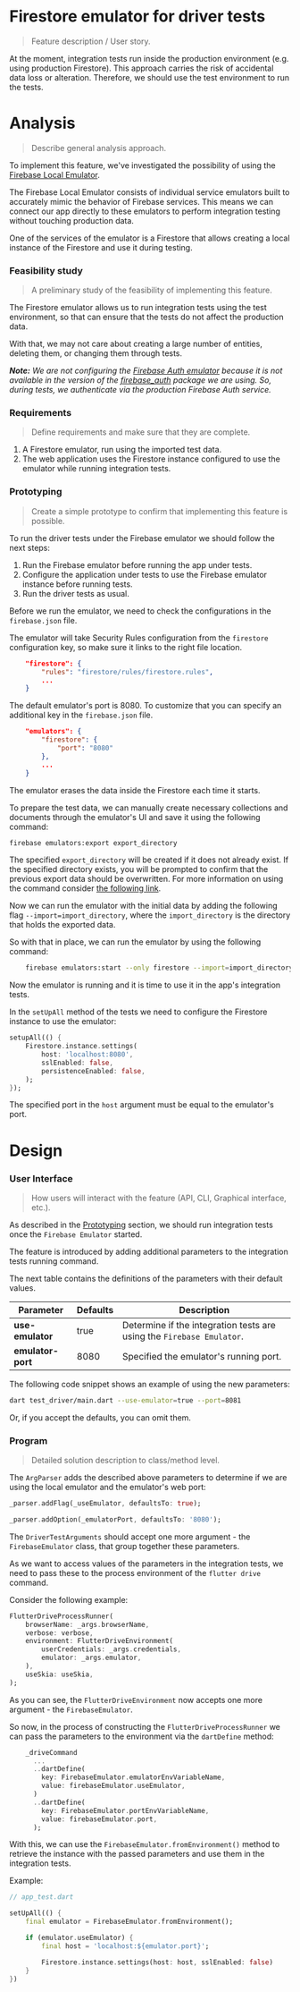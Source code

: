 # Firestore emulator for driver tests

> Feature description / User story.

At the moment, integration tests run inside the production environment (e.g. using production Firestore). This approach carries the risk of accidental data loss or alteration. Therefore, we should use the test environment to run the tests.

# Analysis

> Describe general analysis approach.

To implement this feature, we've investigated the possibility of using the [Firebase Local Emulator](https://firebase.google.com/docs/emulator-suite).

The Firebase Local Emulator consists of individual service emulators built to accurately mimic the behavior of Firebase services. This means we can connect our app directly to these emulators to perform integration testing without touching production data.

One of the services of the emulator is a Firestore that allows creating a local instance of the Firestore and use it during testing.

### Feasibility study

> A preliminary study of the feasibility of implementing this feature.

The Firestore emulator allows us to run integration tests using the test environment, so that can ensure that the tests do not affect the production data.

With that, we may not care about creating a large number of entities, deleting them, or changing them through tests.

_**Note:**
We are not configuring the [Firebase Auth emulator](https://firebase.google.com/docs/emulator-suite/connect_auth) because it is not available in the version of the [firebase_auth](https://pub.dev/packages/firebase_auth) package we are using. So, during tests, we authenticate via the production Firebase Auth service._

### Requirements

> Define requirements and make sure that they are complete.

1. A Firestore emulator, run using the imported test data.
2. The web application uses the Firestore instance configured to use the emulator while running integration tests.

### Prototyping

> Create a simple prototype to confirm that implementing this feature is possible.

To run the driver tests under the Firebase emulator we should follow the next steps:

1.  Run the Firebase emulator before running the app under tests.
2.  Configure the application under tests to use the Firebase emulator instance before running tests.
3.  Run the driver tests as usual.

Before we run the emulator, we need to check the configurations in the `firebase.json` file.

The emulator will take Security Rules configuration from the `firestore` configuration key,
so make sure it links to the right file location.

```json
    "firestore": {
        "rules": "firestore/rules/firestore.rules",
        ...
    }
```

The default emulator's port is 8080.
To customize that you can specify an additional key in the `firebase.json` file.

```json
    "emulators": {
        "firestore": {
            "port": "8080"
        },
        ...
    }
```

The emulator erases the data inside the Firestore each time it starts.

To prepare the test data, we can manually create necessary collections and documents through the emulator's UI and save it using the following command:

```bash
firebase emulators:export export_directory
```

The specified `export_directory` will be created if it does not already exist. If the specified directory exists, you will be prompted to confirm that the previous export data should be overwritten. For more information on using the command consider [the following link](https://firebase.google.com/docs/emulator-suite/install_and_configure#export_and_import_emulator_data).

Now we can run the emulator with the initial data by adding the following flag `--import=import_directory`, where the `import_directory` is the directory that holds the exported data.

So with that in place, we can run the emulator by using the following command:

```bash
    firebase emulators:start --only firestore --import=import_directory
```

Now the emulator is running and it is time to use it in the app's integration tests.

In the `setUpAll` method of the tests we need to configure the Firestore instance to use the emulator:

```dart
setupAll(() {
    Firestore.instance.settings(
        host: 'localhost:8080',
        sslEnabled: false,
        persistenceEnabled: false,
    );
});
```

The specified port in the `host` argument must be equal to the emulator's port.

# Design

### User Interface

> How users will interact with the feature (API, CLI, Graphical interface, etc.).

As described in the [Prototyping](#prototyping) section, we should run integration tests once the `Firebase Emulator` started.

The feature is introduced by adding additional parameters to the integration tests running command.

The next table contains the definitions of the parameters with their default values.

| Parameter         | Defaults | Description                                                           |
| ----------------- | -------- | --------------------------------------------------------------------- |
| **use-emulator**  | true     | Determine if the integration tests are using the `Firebase Emulator`. |
| **emulator-port** | 8080     | Specified the emulator's running port.                                |

The following code snippet shows an example of using the new parameters:

```bash
dart test_driver/main.dart --use-emulator=true --port=8081
```

Or, if you accept the defaults, you can omit them.

### Program

> Detailed solution description to class/method level.

The `ArgParser` adds the described above parameters to determine if we are using the local emulator and the emulator's web port:

```dart
_parser.addFlag(_useEmulator, defaultsTo: true);

_parser.addOption(_emulatorPort, defaultsTo: '8080');
```

The `DriverTestArguments` should accept one more argument - the `FirebaseEmulator` class, that group together these parameters.

As we want to access values of the parameters in the integration tests, we need to pass these to the process environment of the `flutter drive` command.

Consider the following example:

```dart
FlutterDriveProcessRunner(
    browserName: _args.browserName,
    verbose: verbose,
    environment: FlutterDriveEnvironment(
        userCredentials: _args.credentials,
        emulator: _args.emulator,
    ),
    useSkia: useSkia,
);
```

As you can see, the `FlutterDriveEnvironment` now accepts one more argument - the `FirebaseEmulator`.

So now, in the process of constructing the `FlutterDriveProcessRunner` we can pass the parameters to the environment via the `dartDefine` method:

```dart
    _driveCommand
      ...
      ..dartDefine(
        key: FirebaseEmulator.emulatorEnvVariableName,
        value: firebaseEmulator.useEmulator,
      )
      ..dartDefine(
        key: FirebaseEmulator.portEnvVariableName,
        value: firebaseEmulator.port,
      );
```

With this, we can use the `FirebaseEmulator.fromEnvironment()` method to retrieve the instance with the passed parameters and use them in the integration tests.

Example:

```dart
// app_test.dart

setUpAll(() {
    final emulator = FirebaseEmulator.fromEnvironment();

    if (emulator.useEmulator) {
        final host = 'localhost:${emulator.port}';

        Firestore.instance.settings(host: host, sslEnabled: false)
    }
})
```
